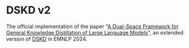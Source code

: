 # DSKD v2

The official implementation of the paper "[A Dual-Space Framework for General Knowledge Distillation of Large Language Models](https://arxiv.org/abs/2504.11426)", an extended version of [DSKD](https://github.com/songmzhang/DSKD) in EMNLP 2024. 
